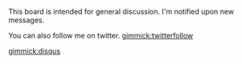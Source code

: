 This board is intended for general discussion. I'm notified upon new messages.

You can also follow me on twitter. [gimmick:twitterfollow](VF4rcy)

[gimmick:disqus](mymdwiki)